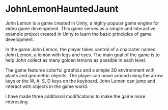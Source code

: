 # JohnLemonHauntedJaunt
John Lemon is a game created in Unity, a highly popular game engine for video game development. This game serves as a simple and interactive example project created in Unity to learn the basic principles of game development.

In the game John Lemon, the player takes control of a character named John Lemon, a lemon with legs and eyes. The main goal of the game is to help John collect as many golden lemons as possible in each level.

The game features colorful graphics and a simple 3D environment with plants and geometric objects. The player can move around using the arrow keys or the W, A, S, D keys on the keyboard. John Lemon can jump and interact with objects in the game world.

I have made three additional modifications to make the game more interesting.
